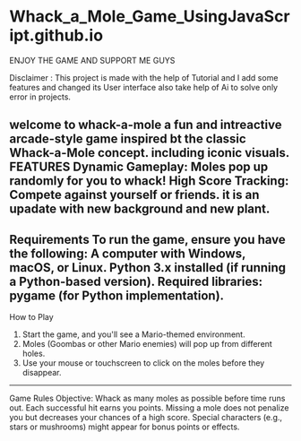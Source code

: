 # Whack_a_Mole_Game_UsingJavaScript.github.io
 ENJOY THE GAME AND SUPPORT ME GUYS

Disclaimer : This project is made with the help of Tutorial and I add some features and changed its User interface also take help of Ai to solve only error in projects.

 welcome to whack-a-mole a fun and intreactive arcade-style game inspired bt the classic Whack-a-Mole concept. including iconic visuals.
FEATURES
Dynamic Gameplay: Moles pop up randomly for you to whack!
High Score Tracking: Compete against yourself or friends.
it is an upadate with new background and new plant.
---
Requirements
To run the game, ensure you have the following:
A computer with Windows, macOS, or Linux.
Python 3.x installed (if running a Python-based version).
Required libraries: pygame (for Python implementation).
---
How to Play
1. Start the game, and you'll see a Mario-themed environment.
2. Moles (Goombas or other Mario enemies) will pop up from different holes.
3. Use your mouse or touchscreen to click on the moles before they disappear.
---
Game Rules
Objective: Whack as many moles as possible before time runs out.
Each successful hit earns you points.
Missing a mole does not penalize you but decreases your chances of a high score.
Special characters (e.g., stars or mushrooms) might appear for bonus points or effects.
